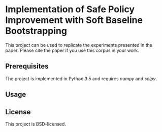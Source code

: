 # Implementation of Safe Policy Improvement with Soft Baseline Bootstrapping

This project can be used to replicate the experiments presented in the paper. Please cite the paper if you use this corpus in your work.

## Prerequisites

The project is implemented in Python 3.5 and requires *numpy* and *scipy*.

## Usage



## License

This project is BSD-licensed.
